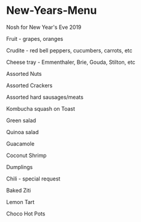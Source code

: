 # New-Years-Menu
Nosh for New Year's Eve 2019

Fruit - grapes, oranges

Crudite - red bell peppers, cucumbers, carrots, etc

Cheese tray - Emmenthaler, Brie, Gouda, Stilton, etc

Assorted Nuts

Assorted Crackers

Assorted hard sausages/meats

Kombucha squash on Toast

Green salad

Quinoa salad

Guacamole

Coconut Shrimp

Dumplings

Chili - special request

Baked Ziti

Lemon Tart

Choco Hot Pots
